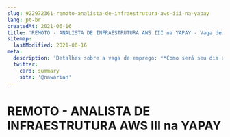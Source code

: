 ```yaml
---
slug: 922972361-remoto-analista-de-infraestrutura-aws-iii-na-yapay
lang: pt-br
createdAt: 2021-06-16
title: 'REMOTO - ANALISTA DE INFRAESTRUTURA AWS III na YAPAY - Vaga de Emprego'
sitemap:
  lastModified: 2021-06-16
meta:
  description: 'Detalhes sobre a vaga de emprego: **Como será seu dia a dia:**  Atuar em time multidisciplinar com mentalidade ágil. Apoio aos times nas definições de padrões, ferramentas e arquitetura; Pesquisa e desenvolvimento em busca de novas tecnologias e ferramentas para a evolução da arquitetura e dos serviços gerenciados pelo time de infraestrutura; Conhecimento para atuar em soluções de médio a longo prazo; Configurar e manter ambientes linux em cloud provider e on premise Configurar e manter redes lógicas e física (TCP/IP, ranges de IP, subnets/máscaras, gateways, roteamento, etc) Manutenção e backup de bancos de dados; Desenvolver código para automatizar provisionamento de ambiente e instalação de serviços de forma padronizada; Acompanhar o desempenho da entrega em Produção através de ferramentas como Newrelic, Graylog, CloudWatch; Manutenção, configuração e monitoramento de alertas de sistemas e servidores. **E para tirar de letra, você precisa de:** Sólida experiência em administração de sistemas em Linux e Unix em ambientes de alta disponibilidade. Experiência em automação com ferramentas de gerenciamento de configuração(terraform, Ansible, shell script e outras). Experiência em ferramentas de monitoramento (Zabbix, Newrelic e CloudWatch). Conhecimento sobre ferramentas de integração e deploy contínuos (CI/CD). Gestão e rotinas de backup em banco de dados MySQL/Postgres. Implantar, gerenciar e monitorar serviços na AWS Experiência com ferramentas e serviços AWS (EC2, RDS, ELB, S3, VPC, IAM, KMS, Lambda, vpc, route53, sns, cloudfront e api gateway). **E se tiver isso também, melhor ainda:** Boa lógica de programação para automatizar processos e provisionar ambientes automaticamente através de código. ECS, Kubernetes e Helm Gestão, gerenciamento e otimização de custos em Cloud'
  twitter:
    card: summary
    site: '@nawarian'
---
```


# REMOTO - ANALISTA DE INFRAESTRUTURA AWS III na YAPAY

<!--
==================================================
Caso a vaga for remoto durante a pandemia informar no texto "Remoto durante o covid"
==================================================
-->
<!-- 
==================================================
POR FAVOR, SÓ POSTE SE A VAGA FOR PARA BACK-END!

Não faça distinção de gênero no título da vaga.

Use: "Back-End Developer" ao invés de 
"Desenvolvedor Back-End" \o/

Exemplo: `[São Paulo] Back-End Developer @ NOME DA EMPRESA`
==================================================
-->
<!--
==================================================
Caso a vaga for remoto durante a pandemia deixar a linha abaixo
==================================================


## Nossa empresa

Quem somos?

Somos a Yapay, a unidade de negócios de pagamentos online da Locaweb que transforma vidas, experiências e negócios por meio da tecnologia.

Com muito orgulho, fomos reconhecidos como a 31ª melhor empresa para se trabalhar no Brasil, entre as empresas de médio porte, segundo o Ranking GPTW. E não para por aí! No ramo de Tecnologia da Informação, somos a 29ª melhor empresa para se trabalhar no país; e isso significa que você veio ao lugar certo, não acha?

Dentre os nossos objetivos diários estão oferecer aos nossos colaboradores bem estar; ambiente colaborativo, diverso e inclusivo; trabalho em equipe, paixão pelo que fazemos e a possibilidade de se desenvolverem, para entregarmos aos nossos clientes a melhor experiência e as melhores soluções em pagamentos digitais.

Atualmente, 100% dos nossos colaboradores estão trabalhando de casa, pensando na saúde e na segurança de todos.

Nós respiramos, amamos e vivemos a tecnologia, e você? 

## Descrição da vaga

**Como será seu dia a dia:**  
Atuar em time multidisciplinar com mentalidade ágil.
Apoio aos times nas definições de padrões, ferramentas e arquitetura;
Pesquisa e desenvolvimento em busca de novas tecnologias e ferramentas para a evolução da arquitetura e dos serviços gerenciados pelo time de infraestrutura;
Conhecimento para atuar em soluções de médio a longo prazo;
Configurar e manter ambientes linux em cloud provider e on premise
Configurar e manter redes lógicas e física (TCP/IP, ranges de IP, subnets/máscaras, gateways, roteamento, etc)
Manutenção e backup de bancos de dados;
Desenvolver código para automatizar provisionamento de ambiente e instalação de serviços de forma padronizada;
Acompanhar o desempenho da entrega em Produção através de ferramentas como Newrelic, Graylog, CloudWatch;
Manutenção, configuração e monitoramento de alertas de sistemas e servidores.

**E para tirar de letra, você precisa de:**
Sólida experiência em administração de sistemas em Linux e Unix em ambientes de alta disponibilidade.
Experiência em  automação com ferramentas de gerenciamento de configuração(terraform, Ansible, shell script e outras).
Experiência em ferramentas de monitoramento (Zabbix, Newrelic e CloudWatch).
Conhecimento sobre ferramentas de integração e deploy contínuos (CI/CD).
Gestão e rotinas de backup em banco de dados MySQL/Postgres.
Implantar, gerenciar e monitorar serviços na AWS
Experiência com ferramentas e serviços AWS (EC2, RDS, ELB, S3, VPC, IAM, KMS, Lambda, vpc, route53, sns, cloudfront e api gateway).

**E se tiver isso também, melhor ainda:**
Boa lógica de programação para automatizar processos e provisionar ambientes automaticamente através de código.
ECS, Kubernetes e Helm
Gestão, gerenciamento e otimização de custos em Cloud

## Local

Ficamos num lugar incrível e moderno aqui no Jardim Acapulco, bem pertinho das universidades, na Rua Alcides Lajes Magalhães, 130.

## Benefícios
Só quem é Yapay tem:

        Salário compatível com o mercado;
        Ambiente de autonomia, aprendizado e desafios;
        Escritório informal e descontraído;
        Vale transporte e/ou estacionamento gratuito;
        Plano de Saúde Unimed;
        Seguro de Vida;
        Máquina de café a vontade;
        Plano Odontológico;
        Vale Refeição ou Vale Alimentação;
        Frutas todos os dias;
        Vale Transporte;
        Day Off;
        PPR (Programa de Participação de Resultados)
        Parceria com diversos estabelecimentos na área de saúde, lazer, entretenimento e estudos em geral;

## Contratação

CLT a combinar

## Como se candidatar

Por favor envie um email para monique.souza@tray.com.br  com seu CV anexado - enviar no assunto: Vaga Infraestrutura AWS
Ou pelo link: https://jobs.kenoby.com/locaweb/job/analista-de-infraestrutura-aws-iii/608c0cef09b86c5271fdbd41?utm_source=website


#### Alocação
- Remoto

#### Regime
- CLT

#### Nível
- Pleno
- Sênior
- Especialista




Fonte: https://github.com/backend-br/vagas/issues/6017